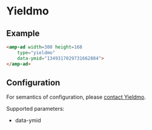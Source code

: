 <!---
Copyright 2016 The AMP HTML Authors. All Rights Reserved.

Licensed under the Apache License, Version 2.0 (the "License");
you may not use this file except in compliance with the License.
You may obtain a copy of the License at

      http://www.apache.org/licenses/LICENSE-2.0

Unless required by applicable law or agreed to in writing, software
distributed under the License is distributed on an "AS-IS" BASIS,
WITHOUT WARRANTIES OR CONDITIONS OF ANY KIND, either express or implied.
See the License for the specific language governing permissions and
limitations under the License.
-->

# Yieldmo

## Example

```html
<amp-ad width=300 height=168
    type="yieldmo"
    data-ymid="1349317029731662884">
</amp-ad>
```

## Configuration

For semantics of configuration, please [contact Yieldmo](https://yieldmo.com/#contact).

Supported parameters:

- data-ymid
